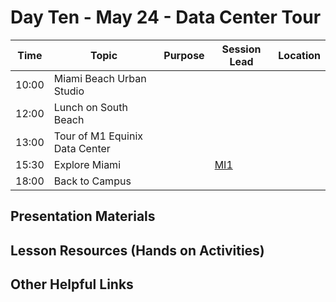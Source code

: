 # Day Ten - May 24 - Data Center Tour

| Time | Topic | Purpose | Session Lead | Location |
|------|-------|---------|--------------|----------|
| 10:00 | Miami Beach Urban Studio | | | | 
| 12:00 | Lunch on South Beach | | | |
| 13:00 | Tour of M1 Equinix Data Center | | | | 
| 15:30 | Explore Miami | | [MI1](https://www.equinix.com/data-centers/americas-colocation/united-states-colocation/miami-data-centers/mi1)  | |
| 18:00 | Back to Campus | | | |

## Presentation Materials

## Lesson Resources (Hands on Activities)

## Other Helpful Links

